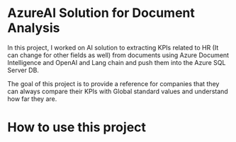 # AzureAI Solution for Document Analysis
In this project, I worked on AI solution to extracting KPIs related to HR (It can change for other fields as well) from documents using Azure Document Intelligence and OpenAI and Lang chain and push them into the Azure SQL Server DB. 

The goal of this project is to provide a reference for companies that they can always compare their KPIs with Global standard values and understand how far they are. 

# How to use this project

